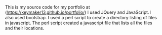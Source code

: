 This is my source code for my portfolio at (https://keymaker13.github.io/portfolio/)
I used JQuery and JavaScript. I also used bootstrap. 
I used a perl script to create a directory listing of files in javascript. 
The perl script created a javascript file that lists all the files and their locations.
